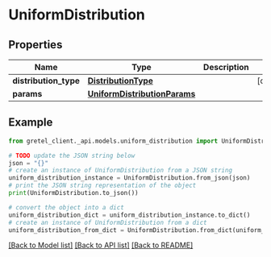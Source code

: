 # UniformDistribution


## Properties

Name | Type | Description | Notes
------------ | ------------- | ------------- | -------------
**distribution_type** | [**DistributionType**](DistributionType.md) |  | [optional] 
**params** | [**UniformDistributionParams**](UniformDistributionParams.md) |  | 

## Example

```python
from gretel_client._api.models.uniform_distribution import UniformDistribution

# TODO update the JSON string below
json = "{}"
# create an instance of UniformDistribution from a JSON string
uniform_distribution_instance = UniformDistribution.from_json(json)
# print the JSON string representation of the object
print(UniformDistribution.to_json())

# convert the object into a dict
uniform_distribution_dict = uniform_distribution_instance.to_dict()
# create an instance of UniformDistribution from a dict
uniform_distribution_from_dict = UniformDistribution.from_dict(uniform_distribution_dict)
```
[[Back to Model list]](../README.md#documentation-for-models) [[Back to API list]](../README.md#documentation-for-api-endpoints) [[Back to README]](../README.md)


